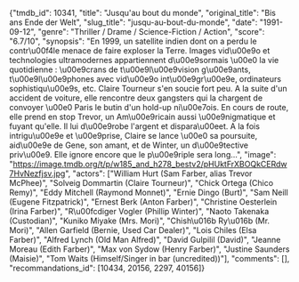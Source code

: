 {"tmdb_id": 10341, "title": "Jusqu'au bout du monde", "original_title": "Bis ans Ende der Welt", "slug_title": "jusqu-au-bout-du-monde", "date": "1991-09-12", "genre": "Thriller / Drame / Science-Fiction / Action", "score": "6.7/10", "synopsis": "En 1999, un satellite indien dont on a perdu le contr\u00f4le menace de faire exploser la Terre. Images vid\u00e9o et technologies ultramodernes appartiennent d\u00e9sormais \u00e0 la vie quotidienne : \u00e9crans de t\u00e9l\u00e9vision g\u00e9ants, t\u00e9l\u00e9phones avec vid\u00e9o int\u00e9gr\u00e9e, ordinateurs sophistiqu\u00e9s, etc. Claire Tourneur s'en soucie fort peu. A la suite d'un accident de voiture, elle rencontre deux gangsters qui la chargent de convoyer \u00e0 Paris le butin d'un hold-up ni\u00e7ois. En cours de route, elle prend en stop Trevor, un Am\u00e9ricain aussi \u00e9nigmatique et fuyant qu'elle. Il lui d\u00e9robe l'argent et dispara\u00eet. A la fois intrigu\u00e9e et \u00e9prise, Claire se lance \u00e0 sa poursuite, aid\u00e9e de Gene, son amant, et de Winter, un d\u00e9tective priv\u00e9. Elle ignore encore que le p\u00e9riple sera long...", "image": "https://image.tmdb.org/t/p/w185_and_h278_bestv2/pHUktFrXBOQkCERdw7HvNezfjsv.jpg", "actors": ["William Hurt (Sam Farber, alias Trevor McPhee)", "Solveig Dommartin (Claire Tourneur)", "Chick Ortega (Chico Remy)", "Eddy Mitchell (Raymond Monnet)", "Ernie Dingo (Burt)", "Sam Neill (Eugene Fitzpatrick)", "Ernest Berk (Anton Farber)", "Christine Oesterlein (Irina Farber)", "R\u00fcdiger Vogler (Phillip Winter)", "Naoto Takenaka (Custodian)", "Kuniko Miyake (Mrs. Mori)", "Chish\u016b Ry\u016b (Mr. Mori)", "Allen Garfield (Bernie, Used Car Dealer)", "Lois Chiles (Elsa Farber)", "Alfred Lynch (Old Man Alfred)", "David Gulpilil (David)", "Jeanne Moreau (Edith Farber)", "Max von Sydow (Henry Farber)", "Justine Saunders (Maisie)", "Tom Waits (Himself/Singer in bar (uncredited))"], "comments": [], "recommandations_id": [10434, 20156, 2297, 40156]}